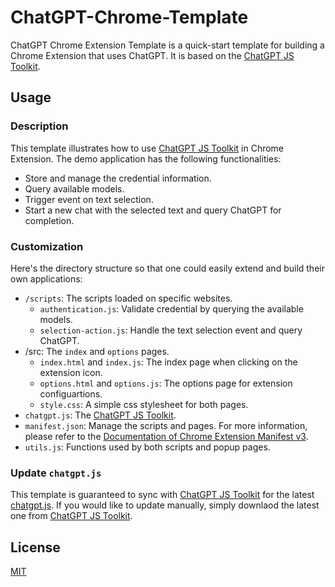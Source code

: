# ChatGPT-Chrome-Template

ChatGPT Chrome Extension Template is a quick-start template for building a Chrome Extension that uses ChatGPT. It is based on the [ChatGPT JS Toolkit](https://github.com/XieGuochao/ChatGPT-JS-Toolkit).

## Usage

### Description

This template illustrates how to use [ChatGPT JS Toolkit](https://github.com/XieGuochao/ChatGPT-JS-Toolkit) in Chrome Extension. The demo application has the following functionalities:

- Store and manage the credential information.
- Query available models.
- Trigger event on text selection.
- Start a new chat with the selected text and query ChatGPT for completion.

### Customization

Here's the directory structure so that one could easily extend and build their own applications:

- `/scripts`: The scripts loaded on specific websites.
  - `authentication.js`: Validate credential by querying the available models.
  - `selection-action.js`: Handle the text selection event and query ChatGPT.
- /src: The `index` and `options` pages.
  - `index.html` and `index.js`: The index page when clicking on the extension icon.
  - `options.html` and `options.js`: The options page for extension configuartions.
  - `style.css`: A simple css stylesheet for both pages.
- `chatgpt.js`: The [ChatGPT JS Toolkit](https://github.com/XieGuochao/ChatGPT-JS-Toolkit).
- `manifest.json`: Manage the scripts and pages. For more information, please refer to the [Documentation of Chrome Extension Manifest v3](https://developer.chrome.com/docs/extensions/mv3/intro/).
- `utils.js`: Functions used by both scripts and popup pages.

### Update `chatgpt.js`

This template is guaranteed to sync with [ChatGPT JS Toolkit](https://github.com/XieGuochao/ChatGPT-JS-Toolkit) for the latest [chatgpt.js](./chatgpt.js). If you would like to update manually, simply downlaod the latest one from [ChatGPT JS Toolkit](https://github.com/XieGuochao/ChatGPT-JS-Toolkit).

## License

[MIT](LICENSE)